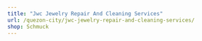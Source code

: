 ```yaml
---
title: "Jwc Jewelry Repair And Cleaning Services"
url: /quezon-city/jwc-jewelry-repair-and-cleaning-services/
shop: Schmuck
---
```

